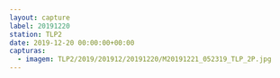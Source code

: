 ```yaml
---
layout: capture
label: 20191220
station: TLP2
date: 2019-12-20 00:00:00+00:00
capturas:
  - imagem: TLP2/2019/201912/20191220/M20191221_052319_TLP_2P.jpg
---
```

